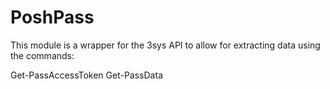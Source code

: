 # PoshPass

This module is a wrapper for the 3sys API to allow for extracting data using the commands:

Get-PassAccessToken
Get-PassData